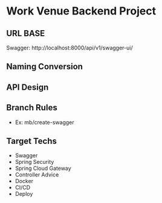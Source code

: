# Work Venue Backend Project

## URL BASE
Swagger: http://localhost:8000/api/v1/swagger-ui/

## Naming Conversion

## API Design

## Branch Rules 
* Ex: mb/create-swagger

## Target Techs
* Swagger
* Spring Security
* Spring Cloud Gateway
* Controller Advice
* Docker
* CI/CD
* Deploy